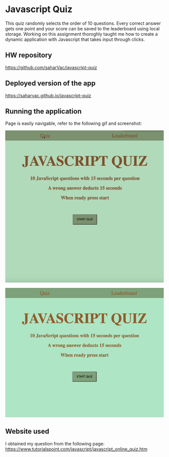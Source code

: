 # Javascript Quiz

This quiz randomly selects the order of 10 questions. Every correct answer gets one point and your score can be saved to the leaderboard using local storage. Working on this assignment thoroghly taught me how to create a dynamic application with Javascript that takes input through clicks.

## HW repository

https://github.com/saharVac/javascript-quiz

## Deployed version of the app

https://saharvac.github.io/javascript-quiz

## Running the application

Page is easily navigable, refer to the following gif and screenshot:

![walkthrough gif](assets/walkthrough.gif)

![screenshot](assets/1.png)

## Website used

I obtained my question from the following page:
https://www.tutorialspoint.com/javascript/javascript_online_quiz.htm
